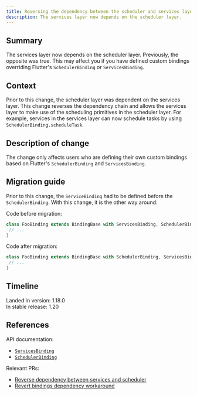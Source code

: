 ```yaml
---
title: Reversing the dependency between the scheduler and services layer
description: The services layer now depends on the scheduler layer.
---
```


## Summary

The services layer now depends on the scheduler layer.
Previously, the opposite was true. This may affect you
if you have defined custom bindings overriding
Flutter's `SchedulerBinding` or `ServicesBinding`.

## Context

Prior to this change, the scheduler layer was dependent
on the services layer. This change reverses the dependency
chain and allows the services layer to make use of the
scheduling primitives in the scheduler layer. For example,
services in the services layer can now schedule tasks by using
`SchedulerBinding.scheduleTask`.

## Description of change

The change only affects users who are defining their own
custom bindings based on Flutter's `SchedulerBinding`
and `ServicesBinding`.

## Migration guide

Prior to this change, the `ServiceBinding` had to be defined before the
`SchedulerBinding`. With this change, it is the other way around:

Code before migration:

<!-- skip -->
```dart
class FooBinding extends BindingBase with ServicesBinding, SchedulerBinding {
 // ...
}
```

Code after migration:

<!-- skip -->
```dart
class FooBinding extends BindingBase with SchedulerBinding, ServicesBinding {
 // ...
}
```

## Timeline

Landed in version: 1.18.0<br>
In stable release: 1.20

## References

API documentation:
* [`ServicesBinding`][]
* [`SchedulerBinding`][]

Relevant PRs:
* [Reverse dependency between services and scheduler][]
* [Revert bindings dependency workaround][]

[Reverse dependency between services and scheduler]: {{site.github}}/flutter/flutter/pull/54212
[Revert bindings dependency workaround]: {{site.github}}/flutter/flutter/pull/54286
[`SchedulerBinding`]: {{site.api}}/flutter/scheduler/SchedulerBinding-mixin.html
[`ServicesBinding`]: {{site.api}}/flutter/scheduler/ServicesBinding-mixin.html
[`SchedulerBinding`]: {{site.api}}/flutter/scheduler/SchedulerBinding-mixin.html
[`ServicesBinding`]: {{site.api}}/flutter/scheduler/ServicesBinding-mixin.html
